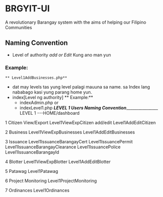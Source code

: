 # BRGYIT-UI
A revolutionary Barangay system with the aims of helping our Filipino Communities
## Naming Convention
* Level of authority *add or Edit* Kung ano man yun 
### Example:
    ** Level1AddBusinesses.php**
* dat may levels tas yung level palagi mauuna sa name. sa Index lang nababago kasi yung parang home yun.
* index[Level ng authority]
** Example:**
    * indexAdmin.php or
    * indexLevel1.php
 _______________________LEVEL 1 Users Naming Convention_______________________________________
LEVEL 1
---HOME/dashboard 

1 Citizen
		View/Export	 Level1ViewExpCitizen
		add/edit	 Level1AddEditCitizen

2 Business
		Level1ViewExpBusinesses
		Level1AddEditBusinesses

3 Issuance
		Level1IssuanceBarangayCert
		Level1IssuancePermit
		Level1IssuanceBarangayClearance
		Level1IssuancePolice
		Level1IssuanceBarangayId

4 Blotter
		Level1ViewExpBlotter
		Level1AddEditBlotter

5 Patawag
		Level1Patawag

6 Project Monitoring
		Level1ProjectMonitoring

7 Ordinances
		Level1Ordinances
